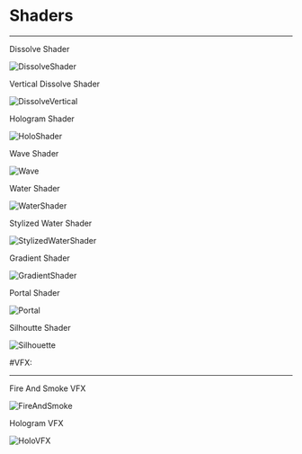 # Shaders

---


Dissolve Shader 

![DissolveShader](https://github.com/BK-97/ShadersAndVFXs/assets/59361739/ecd217ec-c914-4087-ada3-2736090356cb)

Vertical Dissolve Shader

![DissolveVertical](https://github.com/BK-97/ShadersAndVFXs/assets/59361739/57811e0f-ec71-4c6e-a3db-0c8ca48ebfeb)

Hologram Shader

![HoloShader](https://github.com/BK-97/ShadersAndVFXs/assets/59361739/06359e26-359a-460f-a359-08b80a623c15)

Wave Shader

![Wave](https://github.com/BK-97/ShadersAndVFXs/assets/59361739/559f3878-7c40-4ce5-8a3e-e91770af1d10)

Water Shader

![WaterShader](https://github.com/BK-97/ShadersAndVFXs/assets/59361739/b09614d7-4e67-4096-9fad-30912e66b7d2)

Stylized Water Shader

![StylizedWaterShader](https://github.com/BK-97/ShadersAndVFXs/assets/59361739/b8709d4c-6dd8-4db0-bfdb-3c53b5b87f40)

Gradient Shader

![GradientShader](https://github.com/BK-97/ShadersAndVFXs/assets/59361739/cf01804b-4cb7-4691-9f87-94adf5e54d9e)

Portal Shader

![Portal](https://github.com/BK-97/ShadersAndVFXs/assets/59361739/d76c9575-bbf9-40c0-a19d-b048ab76ae7d)

Silhoutte Shader

![Silhouette](https://github.com/BK-97/ShadersAndVFXs/assets/59361739/08dc5f5d-0e59-44bc-b028-5e989dc69c72)


#VFX:

---

Fire And Smoke VFX

![FireAndSmoke](https://github.com/BK-97/ShadersAndVFXs/assets/59361739/071cd993-ae5e-4e9d-88c1-ebb3f38957b6)


Hologram VFX

![HoloVFX](https://github.com/BK-97/ShadersAndVFXs/assets/59361739/84c439b2-2e7c-4405-80d2-012e5e00c8bf)


